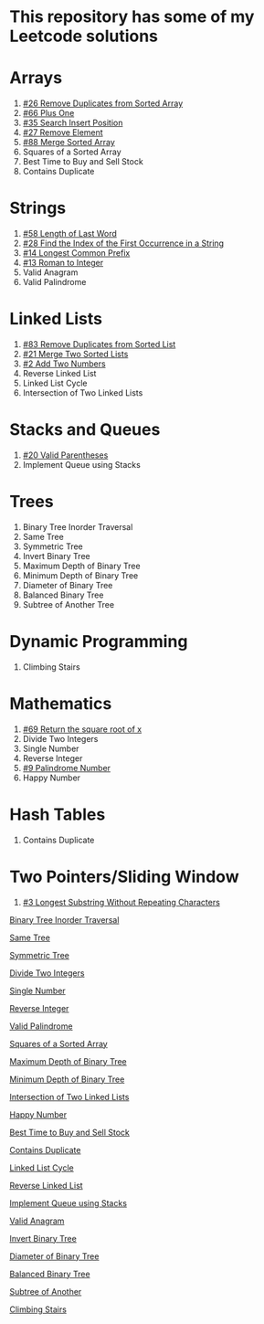 # This repository has some of my Leetcode solutions


# Arrays
1. [#26 Remove Duplicates from Sorted Array](https://github.com/AdityaManojMenon/Leetcode/tree/main/0026-remove-duplicates-from-sorted-array)
2. [#66 Plus One](https://github.com/AdityaManojMenon/Leetcode/tree/main/0066-plus-one)
3. [#35 Search Insert Position](https://github.com/AdityaManojMenon/Leetcode/tree/main/0035-search-insert-position)
4. [#27 Remove Element](https://github.com/AdityaManojMenon/Leetcode/tree/main/0027-remove-element)
5. [#88 Merge Sorted Array](https://github.com/AdityaManojMenon/Leetcode/tree/main/0088-merge-sorted-array)
6. Squares of a Sorted Array
7. Best Time to Buy and Sell Stock
8. Contains Duplicate
   
# Strings
1. [#58 Length of Last Word](https://github.com/AdityaManojMenon/Leetcode/tree/main/0058-length-of-last-word)
2. [#28 Find the Index of the First Occurrence in a String](https://github.com/AdityaManojMenon/Leetcode/tree/main/0028-find-the-index-of-the-first-occurrence-in-a-string)
3. [#14 Longest Common Prefix](https://github.com/AdityaManojMenon/Leetcode/tree/main/0014-longest-common-prefix)
4. [#13 Roman to Integer](https://github.com/AdityaManojMenon/Leetcode/tree/main/0013-roman-to-integer)
5. Valid Anagram
6. Valid Palindrome
   
# Linked Lists
1. [#83 Remove Duplicates from Sorted List](https://github.com/AdityaManojMenon/Leetcode/tree/main/0083-remove-duplicates-from-sorted-list)
2. [#21 Merge Two Sorted Lists](https://github.com/AdityaManojMenon/Leetcode/tree/main/0021-merge-two-sorted-lists)
3. [#2 Add Two Numbers](https://github.com/AdityaManojMenon/Leetcode/tree/main/0002-add-two-numbers)
4. Reverse Linked List
5. Linked List Cycle
6. Intersection of Two Linked Lists
   
# Stacks and Queues
1. [#20 Valid Parentheses](https://github.com/AdityaManojMenon/Leetcode/tree/main/0020-valid-parentheses)
2. Implement Queue using Stacks
   
# Trees
1. Binary Tree Inorder Traversal
2. Same Tree
3. Symmetric Tree
4. Invert Binary Tree
5. Maximum Depth of Binary Tree
6. Minimum Depth of Binary Tree
7. Diameter of Binary Tree
8. Balanced Binary Tree
9. Subtree of Another Tree
    
# Dynamic Programming
1. Climbing Stairs
   
# Mathematics
1. [#69 Return the square root of x](https://github.com/AdityaManojMenon/Leetcode/tree/main/0069-sqrtx)
2. Divide Two Integers
3. Single Number
4. Reverse Integer
5. [#9 Palindrome Number](https://github.com/AdityaManojMenon/Leetcode/tree/main/0009-palindrome-number)
6. Happy Number
   
# Hash Tables
1. Contains Duplicate
   
# Two Pointers/Sliding Window
1. [#3 Longest Substring Without Repeating Characters](https://github.com/AdityaManojMenon/Leetcode/tree/main/0003-longest-substring-without-repeating-characters)










[Binary Tree Inorder Traversal](https://github.com/AdityaManojMenon/Leetcode/tree/main/0094-binary-tree-inorder-traversal)

[Same Tree](https://github.com/AdityaManojMenon/Leetcode/tree/main/0100-same-tree)

[Symmetric Tree](https://github.com/AdityaManojMenon/Leetcode/tree/main/0101-symmetric-tree)

[Divide Two Integers](https://github.com/AdityaManojMenon/Leetcode/tree/main/0029-divide-two-integers)

[Single Number](https://github.com/AdityaManojMenon/Leetcode/tree/main/0136-single-number)

[Reverse Integer](https://github.com/AdityaManojMenon/Leetcode/tree/main/0007-reverse-integer)

[Valid Palindrome](https://github.com/AdityaManojMenon/Leetcode/tree/main/0125-valid-palindrome)

[Squares of a Sorted Array](https://github.com/AdityaManojMenon/Leetcode/tree/main/0977-squares-of-a-sorted-array)

[Maximum Depth of Binary Tree](https://github.com/AdityaManojMenon/Leetcode/tree/main/0104-maximum-depth-of-binary-tree)

[Minimum Depth of Binary Tree](https://github.com/AdityaManojMenon/Leetcode/tree/main/0111-minimum-depth-of-binary-tree)

[Intersection of Two Linked Lists](https://github.com/AdityaManojMenon/Leetcode/tree/main/0160-intersection-of-two-linked-lists)

[Happy Number](https://github.com/AdityaManojMenon/Leetcode/tree/main/0202-happy-number)

[Best Time to Buy and Sell Stock](https://github.com/AdityaManojMenon/Leetcode/tree/main/0121-best-time-to-buy-and-sell-stock)

[Contains Duplicate](https://github.com/AdityaManojMenon/Leetcode/tree/main/0217-contains-duplicate)

[Linked List Cycle](https://github.com/AdityaManojMenon/Leetcode/tree/main/0141-linked-list-cycle)

[Reverse Linked List](https://github.com/AdityaManojMenon/Leetcode/tree/main/0206-reverse-linked-list)

[Implement Queue using Stacks](https://github.com/AdityaManojMenon/Leetcode/tree/main/0232-implement-queue-using-stacks)

[Valid Anagram](https://github.com/AdityaManojMenon/Leetcode/tree/main/0242-valid-anagram)

[Invert Binary Tree](https://github.com/AdityaManojMenon/Leetcode/tree/main/0226-invert-binary-tree)

[Diameter of Binary Tree](https://github.com/AdityaManojMenon/Leetcode/tree/main/0543-diameter-of-binary-tree)

[Balanced Binary Tree](https://github.com/AdityaManojMenon/Leetcode/tree/main/0110-balanced-binary-tree)

[Subtree of Another ](https://github.com/AdityaManojMenon/Leetcode/tree/main/0572-subtree-of-another-tree)

[Climbing Stairs](https://github.com/AdityaManojMenon/Leetcode/tree/main/0070-climbing-stairs)
